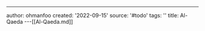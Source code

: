 ---
author: ohmanfoo
created: '2022-09-15'
source: '#todo'
tags: ''
title: Al-Qaeda
---[[Al-Qaeda.md]]
